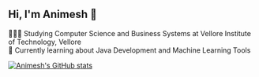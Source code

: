 ## Hi, I'm Animesh 👋

🧑🏻‍💻 Studying Computer Science and Business Systems at Vellore Institute of Technology, Vellore<br/>
🌱 Currently learning about Java Development and Machine Learning Tools<br/>

<!--
**sethanimesh/sethanimesh** is a ✨ _special_ ✨ repository because its `README.md` (this file) appears on your GitHub profile.

Here are some ideas to get you started:

- 🔭 I’m currently working on ...
- 🌱 I’m currently learning ...
- 👯 I’m looking to collaborate on ...
- 🤔 I’m looking for help with ...
- 💬 Ask me about ...
- 📫 How to reach me: ...
- 😄 Pronouns: ...
- ⚡ Fun fact: ...
-->

[![Animesh's GitHub stats](https://github-readme-stats.vercel.app/api?username=sethanimesh)](https://github.com/sethanimesh/github-readme-stats)
